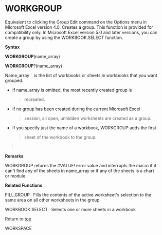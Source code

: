 WORKGROUP
=========

Equivalent to clicking the Group Edit command on the Options menu in
Microsoft Excel version 4.0. Creates a group. This function is provided
for compatibility only. In Microsoft Excel version 5.0 and later
versions, you can create a group by using the WORKBOOK.SELECT function.

**Syntax**

**WORKGROUP**(name\_array)

**WORKGROUP**?(name\_array)

Name\_array    is the list of workbooks or sheets in workbooks that you
want grouped.

-   If name\_array is omitted, the most recently created group is
    > recreated.

-   If no group has been created during the current Microsoft Excel
    > session, all open, unhidden worksheets are created as a group.

-   If you specify just the name of a workbook, WORKGROUP adds the first
    > sheet of the workbook to the group.

>  

**Remarks**

WORKGROUP returns the \#VALUE! error value and interrupts the macro if
it can\'t find any of the sheets in name\_array or if any of the sheets
is a chart or module.

**Related Functions**

FILL.GROUP   Fills the contents of the active worksheet\'s selection to
the same area on all other worksheets in the group

WORKBOOK.SELECT   Selects one or more sheets in a workbook

Return to [top](#T)

WORKSPACE
